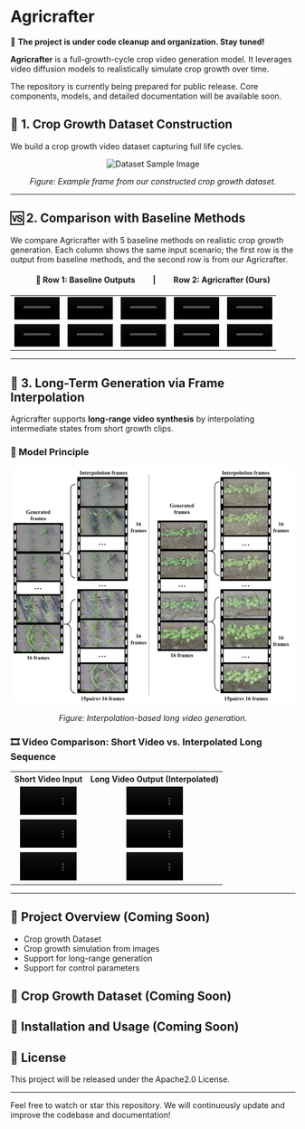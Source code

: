 # Agricrafter

🚧 **The project is under code cleanup and organization. Stay tuned!**

**Agricrafter** is a full-growth-cycle crop video generation model. It leverages video diffusion models to realistically simulate crop growth over time.

The repository is currently being prepared for public release. Core components, models, and detailed documentation will be available soon.

## 🧬 1. Crop Growth Dataset Construction

We build a crop growth video dataset capturing full life cycles.

<div align="center">
  <img src="assets/dataset-1.png" width="600" alt="Dataset Sample Image"/>
  <p><em>Figure: Example frame from our constructed crop growth dataset.</em></p>
</div>

---

## 🆚 2. Comparison with Baseline Methods

We compare Agricrafter with 5 baseline methods on realistic crop growth generation. Each column shows the same input scenario; the first row is the output from baseline methods, and the second row is from our Agricrafter.

<h4 align="center">🔁 Row 1: Baseline Outputs   |   Row 2: Agricrafter (Ours)</h4>

<table>
  <tr>
    <td align="center">
      <video src="https://github.com/user-attachments/assets/08226e9f-f2cb-41a6-983b-59669f25d506" controls width="80">
      </video>
    </td>
    <td align="center">
      <video src="https://github.com/user-attachments/assets/af27a947-c93b-4b21-b6db-dd36dff83170" controls width="80">
      </video>
    </td>
    <td align="center">
      <video src="https://github.com/user-attachments/assets/ce779574-a551-4bb8-8b65-2665baa7a268" controls width="80">
      </video>
    </td>
    <td align="center">
      <video src="https://github.com/user-attachments/assets/123ff3ba-86a2-4083-bea3-c2bb9248e886" controls width="80">
      </video>
    </td>
    <td align="center">
      <video src="https://github.com/user-attachments/assets/7805ae96-96b5-4494-b273-99ce5b201220" controls width="80">
      </video>
    </td>
  </tr>
  <tr>
    <td align="center">
      <video src="https://github.com/user-attachments/assets/7128cad4-a188-4f11-99d7-7df508d75ed2" controls width="80">
      </video>
    </td>
    <td align="center">
      <video src="https://github.com/user-attachments/assets/3763ee06-1332-49b9-bfff-5a8799dfde2c" controls width="80">
      </video>
    </td>
    <td align="center">
      <video src="https://github.com/user-attachments/assets/5544987a-f209-42e3-8554-8c46c5063eb2" controls width="80">
      </video>
    </td>
    <td align="center">
      <video src="https://github.com/user-attachments/assets/761ee9f0-39a4-4ddc-b242-1a8a1287fccd" controls width="80">
      </video>
    </td>
    <td align="center">
      <video src="https://github.com/user-attachments/assets/69ed3bb3-ed86-40a4-baea-12d91c509df7" controls width="80">
      </video>
    </td>
  </tr>
</table>

---

## 🔁 3. Long-Term Generation via Frame Interpolation

Agricrafter supports **long-range video synthesis** by interpolating intermediate states from short growth clips.

### 🧠 Model Principle

<div align="center">
  <img src="assets/interpolation-1.png" width="500" alt="Interpolation Principle"/>
  <p><em>Figure: Interpolation-based long video generation.</em></p>
</div>

### 🎞️ Video Comparison: Short Video vs. Interpolated Long Sequence

<table>
  <tr>
    <th style="text-align:center">Short Video Input</th>
    <th style="text-align:center">Long Video Output (Interpolated)</th>
  </tr>
  <tr>
    <td align="center">
      <video src="https://github.com/user-attachments/assets/b683000e-9412-4bfe-9d38-707c2ef6a177" controls width="100">
      </video>
    </td>
    <td align="center">
      <video src="https://github.com/user-attachments/assets/06390bd7-1866-4dd3-ae4f-a007c033ebf7" controls width="100">
      </video>
    </td>
  </tr>
  <tr>
    <td align="center">
      <video src="https://github.com/user-attachments/assets/dd81f91b-88ca-405c-b333-d2e635a28360" controls width="100">
      </video>
    </td>
    <td align="center">
      <video src="https://github.com/user-attachments/assets/76d4ea3c-d608-44f1-95de-0217c9d6caf5" controls width="100">
      </video>
    </td>
  </tr>
  <tr>
    <td align="center">
      <video src="https://github.com/user-attachments/assets/47ddc2e2-a68f-4f0d-9864-9d8a00bdc3b7" controls width="100">
      </video>
    </td>
    <td align="center">
      <video src="https://github.com/user-attachments/assets/1606ef13-e4e8-42d0-83f8-8c21677b82c0" controls width="100">
      </video>
    </td>
  </tr>
</table>

---


## 📌 Project Overview (Coming Soon)
- Crop growth Dataset
- Crop growth simulation from images
- Support for long-range generation
- Support for control parameters

## 📂 Crop Growth Dataset (Coming Soon)

## 🔧 Installation and Usage (Coming Soon)

## 📄 License
This project will be released under the Apache2.0 License.

---

Feel free to watch or star this repository. We will continuously update and improve the codebase and documentation!

